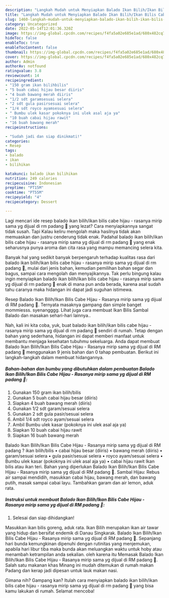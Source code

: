 ```yaml
---
description: "Langkah Mudah untuk Menyiapkan Balado Ikan Bilih/Ikan Bilis Cabe Hijau - Rasanya mirip sama yg dijual di RM padang 🤪, Enak Banget"
title: "Langkah Mudah untuk Menyiapkan Balado Ikan Bilih/Ikan Bilis Cabe Hijau - Rasanya mirip sama yg dijual di RM padang 🤪, Enak Banget"
slug: 1460-langkah-mudah-untuk-menyiapkan-balado-ikan-bilih-ikan-bilis-cabe-hijau-rasanya-mirip-sama-yg-dijual-di-rm-padang-enak-banget
category: Uncategorized
date: 2022-05-14T12:01:36.320Z
image: https://img-global.cpcdn.com/recipes/f4fa5a02e685e1ad/680x482cq70/balado-ikan-bilihikan-bilis-cabe-hijau-rasanya-mirip-sama-yg-dijual-di-rm-padang-foto-resep-utama.jpg
hideToc: false
enableToc: true
enableTocContent: false
thumbnail: https://img-global.cpcdn.com/recipes/f4fa5a02e685e1ad/680x482cq70/balado-ikan-bilihikan-bilis-cabe-hijau-rasanya-mirip-sama-yg-dijual-di-rm-padang-foto-resep-utama.jpg
cover: https://img-global.cpcdn.com/recipes/f4fa5a02e685e1ad/680x482cq70/balado-ikan-bilihikan-bilis-cabe-hijau-rasanya-mirip-sama-yg-dijual-di-rm-padang-foto-resep-utama.jpg
author: Admin
authorAv: notfound
ratingvalue: 3.8
reviewcount: 14
recipeingredient:
- "150 gram ikan bilihbilis"
- "5 buah cabai hijau besar diiris"
- "4 buah bawang merah diiris"
- "1/2 sdt garamsesuai selera"
- "2 sdt gula pasirsesuai selera"
- "1/4 sdt royco ayamsesuai selera"
- " Bumbu ulek kasar pokoknya ini ulek asal aja ya"
- "10 buah cabai hijau rawit"
- "16 buah bawang merah"
recipeinstructions:

- "Sudah jadi dan siap dinikmati!"
categories:
- Resep
tags:
- balado
- ikan
- bilihikan

katakunci: balado ikan bilihikan 
nutrition: 249 calories
recipecuisine: Indonesian
preptime: "PT15M"
cooktime: "PT55M"
recipeyield: "4"
recipecategory: Dessert

---
```



Lagi mencari ide resep balado ikan bilih/ikan bilis cabe hijau - rasanya mirip sama yg dijual di rm padang 🤪 yang lezat? Cara menyiapkannya sangat tidak susah. Tapi Kalau keliru mengolah maka hasilnya tidak akan memuaskan dan justru cenderung tidak enak. Padahal balado ikan bilih/ikan bilis cabe hijau - rasanya mirip sama yg dijual di rm padang 🤪 yang enak seharusnya punya aroma dan cita rasa yang mampu memancing selera kita.


Banyak hal yang sedikit banyak berpengaruh terhadap kualitas rasa dari balado ikan bilih/ikan bilis cabe hijau - rasanya mirip sama yg dijual di rm padang 🤪, mulai dari jenis bahan, kemudian pemilihan bahan segar dan bagus, sampai cara mengolah dan menyajikannya. Tak perlu bingung kalau ingin menyiapkan balado ikan bilih/ikan bilis cabe hijau - rasanya mirip sama yg dijual di rm padang 🤪 enak di mana pun anda berada, karena asal sudah tahu caranya maka hidangan ini dapat jadi suguhan istimewa.

Resep Balado Ikan Bilih/Ikan Bilis Cabe Hijau - Rasanya mirip sama yg dijual di RM padang 🤪. Ternyata masaknya gampang dan simple banget mommiesss. syenangggg. Lihat juga cara membuat Ikan Bilis Sambal Balado dan masakan sehari-hari lainnya..


Nah, kali ini kita coba, yuk, buat balado ikan bilih/ikan bilis cabe hijau - rasanya mirip sama yg dijual di rm padang 🤪 sendiri di rumah. Tetap dengan bahan yang sederhana, hidangan ini dapat memberi manfaat untuk membantu menjaga kesehatan tubuhmu sekeluarga. Anda dapat membuat Balado Ikan Bilih/Ikan Bilis Cabe Hijau - Rasanya mirip sama yg dijual di RM padang 🤪 menggunakan 9 jenis bahan dan 0 tahap pembuatan. Berikut ini langkah-langkah dalam membuat hidangannya.

<!--inarticleads1-->

##### Bahan-bahan dan bumbu yang dibutuhkan dalam pembuatan Balado Ikan Bilih/Ikan Bilis Cabe Hijau - Rasanya mirip sama yg dijual di RM padang 🤪:

1. Gunakan 150 gram ikan bilih/bilis
1. Gunakan 5 buah cabai hijau besar (diiris)
1. Siapkan 4 buah bawang merah (diiris)
1. Gunakan 1/2 sdt garam/sesuai selera
1. Gunakan 2 sdt gula pasir/sesuai selera
1. Ambil 1/4 sdt royco ayam/sesuai selera
1. Ambil  Bumbu ulek kasar (pokoknya ini ulek asal aja ya)
1. Siapkan 10 buah cabai hijau rawit
1. Siapkan 16 buah bawang merah


Balado Ikan Bilih/Ikan Bilis Cabe Hijau - Rasanya mirip sama yg dijual di RM padang ? ikan bilih/bilis • cabai hijau besar (diiris) • bawang merah (diiris) • garam/sesuai selera • gula pasir/sesuai selera • royco ayam/sesuai selera • Bumbu ulek kasar (pokoknya ini ulek asal aja ya) • cabai hijau rawit Ikan bilis atau ikan teri. Bahan yang diperlukan Balado Ikan Bilih/Ikan Bilis Cabe Hijau - Rasanya mirip sama yg dijual di RM padang 🤪. Sambal Hijau: Rebus air sampai mendidih, masukkan cabai hijau, bawang merah, dan bawang putih, masak sampai cabai layu. Tambahkan garam dan air lemon, aduk rata. 

<!--inarticleads2-->

##### Instruksi untuk membuat Balado Ikan Bilih/Ikan Bilis Cabe Hijau - Rasanya mirip sama yg dijual di RM padang 🤪:


1. Selesai dan siap dihidangkan!

Masukkan ikan bilis goreng, aduk rata. Ikan Bilih merupakan ikan air tawar yang hidup dan bersifat endemik di Danau Singkarak. Balado Ikan Bilih/Ikan Bilis Cabe Hijau - Rasanya mirip sama yg dijual di RM padang 🤪. Sepanjang hari bunda kemungkinan dipenuhi dengan rutinitas yang menjemukan, apabila hari libur tiba maka bunda akan meluangkan waktu untuk hoby atau menambah ketrampilan anda sekalian. oleh karena itu Memasak Balado Ikan Bilih/Ikan Bilis Cabe Hijau - Rasanya mirip sama yg dijual di RM padang 🤪. Salah satu makanan khas Minang ini mudah ditemukan di rumah makan Padang dan kerap jadi dipesan untuk lauk makan nasi. 

Gimana nih? Gampang kan? Itulah cara menyiapkan balado ikan bilih/ikan bilis cabe hijau - rasanya mirip sama yg dijual di rm padang 🤪 yang bisa kamu lakukan di rumah. Selamat mencoba!
